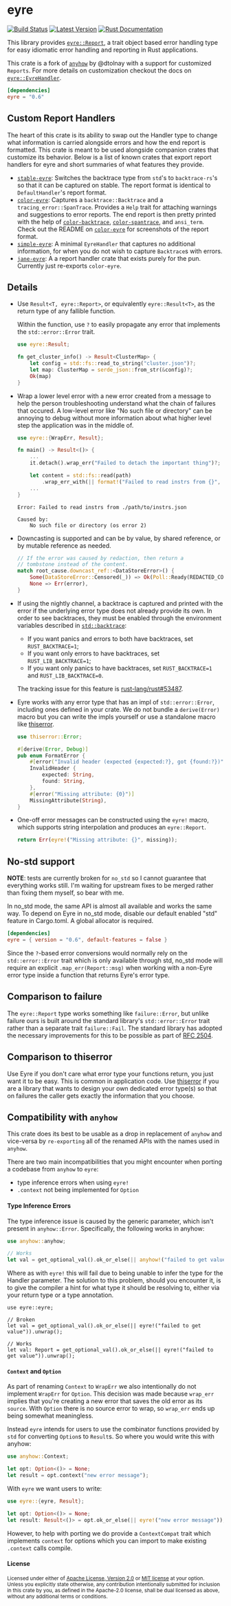 eyre
====

[![Build Status][actions-badge]][actions-url]
[![Latest Version](https://img.shields.io/crates/v/eyre.svg)](https://crates.io/crates/eyre)
[![Rust Documentation](https://img.shields.io/badge/api-rustdoc-blue.svg)](https://docs.rs/eyre)

[actions-badge]: https://github.com/yaahc/eyre/workflows/Continuous%20integration/badge.svg
[actions-url]: https://github.com/yaahc/eyre/actions?query=workflow%3A%22Continuous+integration%22

This library provides [`eyre::Report`][Report], a trait object based
error handling type for easy idiomatic error handling and reporting in Rust
applications.

This crate is a fork of [`anyhow`] by @dtolnay with a support for customized
`Reports`. For more details on customization checkout the docs on
[`eyre::EyreHandler`].

```toml
[dependencies]
eyre = "0.6"
```

## Custom Report Handlers

The heart of this crate is its ability to swap out the Handler type to change
what information is carried alongside errors and how the end report is
formatted. This crate is meant to be used alongside companion crates that
customize its behavior. Below is a list of known crates that export report
handlers for eyre and short summaries of what features they provide.

- [`stable-eyre`]: Switches the backtrace type from `std`'s to `backtrace-rs`'s
  so that it can be captured on stable. The report format is identical to
  `DefaultHandler`'s report format.
- [`color-eyre`]: Captures a `backtrace::Backtrace` and a
  `tracing_error::SpanTrace`. Provides a `Help` trait for attaching warnings
  and suggestions to error reports. The end report is then pretty printed with
  the help of [`color-backtrace`], [`color-spantrace`], and `ansi_term`. Check
  out the README on [`color-eyre`] for screenshots of the report format.
- [`simple-eyre`]: A minimal `EyreHandler` that captures no additional
  information, for when you do not wish to capture `Backtrace`s with errors.
- [`jane-eyre`]: A a report handler crate that exists purely for the pun.
Currently just re-exports `color-eyre`.

## Details

- Use `Result<T, eyre::Report>`, or equivalently `eyre::Result<T>`, as the
  return type of any fallible function.

  Within the function, use `?` to easily propagate any error that implements the
  `std::error::Error` trait.

  ```rust
  use eyre::Result;

  fn get_cluster_info() -> Result<ClusterMap> {
      let config = std::fs::read_to_string("cluster.json")?;
      let map: ClusterMap = serde_json::from_str(&config)?;
      Ok(map)
  }
  ```

- Wrap a lower level error with a new error created from a message to help the
  person troubleshooting understand what the chain of failures that occured. A
  low-level error like "No such file or directory" can be annoying to debug
  without more information about what higher level step the application was in
  the middle of.

  ```rust
  use eyre::{WrapErr, Result};

  fn main() -> Result<()> {
      ...
      it.detach().wrap_err("Failed to detach the important thing")?;

      let content = std::fs::read(path)
          .wrap_err_with(|| format!("Failed to read instrs from {}", path))?;
      ...
  }
  ```

  ```console
  Error: Failed to read instrs from ./path/to/instrs.json

  Caused by:
      No such file or directory (os error 2)
  ```

- Downcasting is supported and can be by value, by shared reference, or by
  mutable reference as needed.

  ```rust
  // If the error was caused by redaction, then return a
  // tombstone instead of the content.
  match root_cause.downcast_ref::<DataStoreError>() {
      Some(DataStoreError::Censored(_)) => Ok(Poll::Ready(REDACTED_CONTENT)),
      None => Err(error),
  }
  ```

- If using the nightly channel, a backtrace is captured and printed with the
  error if the underlying error type does not already provide its own. In order
  to see backtraces, they must be enabled through the environment variables
  described in [`std::backtrace`]:

  - If you want panics and errors to both have backtraces, set
    `RUST_BACKTRACE=1`;
  - If you want only errors to have backtraces, set `RUST_LIB_BACKTRACE=1`;
  - If you want only panics to have backtraces, set `RUST_BACKTRACE=1` and
    `RUST_LIB_BACKTRACE=0`.

  The tracking issue for this feature is [rust-lang/rust#53487].

  [`std::backtrace`]: https://doc.rust-lang.org/std/backtrace/index.html#environment-variables
  [rust-lang/rust#53487]: https://github.com/rust-lang/rust/issues/53487

- Eyre works with any error type that has an impl of `std::error::Error`,
  including ones defined in your crate. We do not bundle a `derive(Error)` macro
  but you can write the impls yourself or use a standalone macro like
  [thiserror].

  ```rust
  use thiserror::Error;

  #[derive(Error, Debug)]
  pub enum FormatError {
      #[error("Invalid header (expected {expected:?}, got {found:?})")]
      InvalidHeader {
          expected: String,
          found: String,
      },
      #[error("Missing attribute: {0}")]
      MissingAttribute(String),
  }
  ```

- One-off error messages can be constructed using the `eyre!` macro, which
  supports string interpolation and produces an `eyre::Report`.

  ```rust
  return Err(eyre!("Missing attribute: {}", missing));
  ```

## No-std support

**NOTE**: tests are currently broken for `no_std` so I cannot guarantee that
everything works still. I'm waiting for upstream fixes to be merged rather than
fixing them myself, so bear with me.

In no_std mode, the same API is almost all available and works the same way. To
depend on Eyre in no_std mode, disable our default enabled "std" feature in
Cargo.toml. A global allocator is required.

```toml
[dependencies]
eyre = { version = "0.6", default-features = false }
```

Since the `?`-based error conversions would normally rely on the
`std::error::Error` trait which is only available through std, no_std mode will
require an explicit `.map_err(Report::msg)` when working with a non-Eyre error
type inside a function that returns Eyre's error type.

## Comparison to failure

The `eyre::Report` type works something like `failure::Error`, but unlike
failure ours is built around the standard library's `std::error::Error` trait
rather than a separate trait `failure::Fail`. The standard library has adopted
the necessary improvements for this to be possible as part of [RFC 2504].

[RFC 2504]: https://github.com/rust-lang/rfcs/blob/master/text/2504-fix-error.md

## Comparison to thiserror

Use Eyre if you don't care what error type your functions return, you just
want it to be easy. This is common in application code. Use [thiserror] if you
are a library that wants to design your own dedicated error type(s) so that on
failures the caller gets exactly the information that you choose.

[thiserror]: https://github.com/dtolnay/thiserror

## Compatibility with `anyhow`

This crate does its best to be usable as a drop in replacement of `anyhow` and
vice-versa by `re-exporting` all of the renamed APIs with the names used in
`anyhow`.

There are two main incompatibilities that you might encounter when porting a
codebase from `anyhow` to `eyre`:

- type inference errors when using `eyre!`
- `.context` not being implemented for `Option`

#### Type Inference Errors

The type inference issue is caused by the generic parameter, which isn't
present in `anyhow::Error`. Specifically, the following works in anyhow:

```rust
use anyhow::anyhow;

// Works
let val = get_optional_val().ok_or_else(|| anyhow!("failed to get value")).unwrap_err();
```

Where as with `eyre!` this will fail due to being unable to infer the type for
the Handler parameter. The solution to this problem, should you encounter it,
is to give the compiler a hint for what type it should be resolving to, either
via your return type or a type annotation.

```rust,compile_fail
use eyre::eyre;

// Broken
let val = get_optional_val().ok_or_else(|| eyre!("failed to get value")).unwrap();

// Works
let val: Report = get_optional_val().ok_or_else(|| eyre!("failed to get value")).unwrap();
```

#### `Context` and `Option`

As part of renaming `Context` to `WrapErr` we also intentionally do not
implement `WrapErr` for `Option`. This decision was made because `wrap_err`
implies that you're creating a new error that saves the old error as its
`source`. With `Option` there is no source error to wrap, so `wrap_err` ends up
being somewhat meaningless.

Instead `eyre` intends for users to use the combinator functions provided by
`std` for converting `Option`s to `Result`s. So where you would write this with
anyhow:

```rust
use anyhow::Context;

let opt: Option<()> = None;
let result = opt.context("new error message");
```

With `eyre` we want users to write:

```rust
use eyre::{eyre, Result};

let opt: Option<()> = None;
let result: Result<()> = opt.ok_or_else(|| eyre!("new error message"));
```

However, to help with porting we do provide a `ContextCompat` trait which
implements `context` for options which you can import to make existing
`.context` calls compile.

[Report]: https://docs.rs/eyre/*/eyre/struct.Report.html
[`eyre::EyreHandler`]: https://docs.rs/eyre/*/eyre/trait.EyreHandler.html
[`eyre::WrapErr`]: https://docs.rs/eyre/*/eyre/trait.WrapErr.html
[`anyhow::Context`]: https://docs.rs/anyhow/*/anyhow/trait.Context.html
[`anyhow`]: https://github.com/dtolnay/anyhow
[`tracing_error::SpanTrace`]: https://docs.rs/tracing-error/*/tracing_error/struct.SpanTrace.html
[`stable-eyre`]: https://github.com/yaahc/stable-eyre
[`color-eyre`]: https://github.com/yaahc/color-eyre
[`jane-eyre`]: https://github.com/yaahc/jane-eyre
[`simple-eyre`]: https://github.com/yaahc/simple-eyre
[`color-spantrace`]: https://github.com/yaahc/color-spantrace
[`color-backtrace`]: https://github.com/athre0z/color-backtrace


#### License

<sup>
Licensed under either of <a href="LICENSE-APACHE">Apache License, Version
2.0</a> or <a href="LICENSE-MIT">MIT license</a> at your option.
</sup>

<br>

<sub>
Unless you explicitly state otherwise, any contribution intentionally submitted
for inclusion in this crate by you, as defined in the Apache-2.0 license, shall
be dual licensed as above, without any additional terms or conditions.
</sub>
